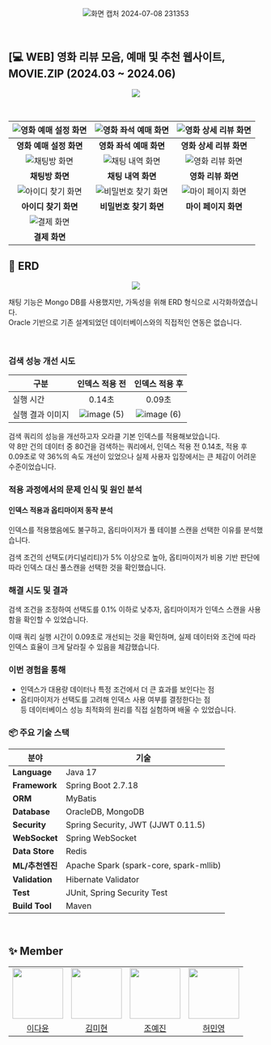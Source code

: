 
<p align="center">
  <img src="https://github.com/Munhak-Zip/Moviezip_Back/assets/110006845/e8d64401-4e07-45d5-abd1-923abf6a17d4" alt="화면 캡처 2024-07-08 231353">
</p>
<br>

## [💻 WEB] 영화 리뷰 모음, 예매 및 추천 웹사이트, MOVIE.ZIP (2024.03 ~ 2024.06)
<p align="center">
  <img src="https://github.com/Munhak-Zip/Moviezip_Back/assets/110006845/8f2ead82-be3e-4fb0-a2ec-04430d1a8cf5">
</p>
<br>

| ![영화 예매 설정 화면](https://github.com/user-attachments/assets/e3080f6e-82c9-4fe0-ab25-55e128e0a4b5) | ![영화 좌석 예매 화면](https://github.com/user-attachments/assets/2926e821-97ce-4103-b568-29c8af55967d) | ![영화 상세 리뷰 화면](https://github.com/user-attachments/assets/ee3582b9-afdf-48ba-8d2a-c5ba1b4b5641) |
| :---: | :---: | :---: |
| **영화 예매 설정 화면** | **영화 좌석 예매 화면** | **영화 상세 리뷰 화면** |
| ![채팅방 화면](https://github.com/user-attachments/assets/ccebfa2e-184d-484f-b788-2515307da38f) | ![채팅 내역 화면](https://github.com/user-attachments/assets/9e52b7b0-c7bb-4d9c-a060-97cbc7f86502) | ![영화 리뷰 화면](https://github.com/user-attachments/assets/17beb7db-72dd-44b3-a3d7-e6d1843b347f) |
| **채팅방 화면** | **채팅 내역 화면** | **영화 리뷰 화면** |
| ![아이디 찾기 화면](https://github.com/user-attachments/assets/2789237d-13d2-4b98-b357-dd4b8b28f16a) | ![비밀번호 찾기 화면](https://github.com/user-attachments/assets/395dcb43-25e9-4ff5-a900-3c3c3177f416) | ![마이 페이지 화면](https://github.com/user-attachments/assets/fa6c9663-6045-4392-866f-e8a08fd8e2b9) |
| **아이디 찾기 화면** | **비밀번호 찾기 화면** | **마이 페이지 화면** |
| ![결제 화면](https://github.com/user-attachments/assets/5f7e837b-b67b-45f9-9ba4-3e9d9f322411) |
| **결제 화면** |





## 🧱 ERD
<p align="center">
  <img src="https://github.com/user-attachments/assets/a3cc4810-ff4c-48a0-b5f1-60f983a3b757">
</p>

채팅 기능은 Mongo DB를 사용했지만, 가독성을 위해 ERD 형식으로 시각화하였습니다.<br/>
Oracle 기반으로 기존 설계되었던 데이터베이스와의 직접적인 연동은 없습니다.

<br>

### 검색 성능 개선 시도

| 구분           | 인덱스 적용 전 | 인덱스 적용 후 |
| -------------- | :-----------: | :-----------: |
| 실행 시간      |    0.14초     |    0.09초     |
| 실행 결과 이미지 | ![image (5)](https://github.com/user-attachments/assets/7119df66-3973-4420-9cab-fcbffd9fe28a)| ![image (6)](https://github.com/user-attachments/assets/ddce3e5e-6e98-406f-a1ba-9f3ef5b47ce8) |

검색 쿼리의 성능을 개선하고자 오라클 기본 인덱스를 적용해보았습니다.  
약 8만 건의 데이터 중 80건을 검색하는 쿼리에서, 인덱스 적용 전 0.14초, 적용 후 0.09초로 약 36%의 속도 개선이 있었으나 실제 사용자 입장에서는 큰 체감이 어려운 수준이었습니다.


### 적용 과정에서의 문제 인식 및 원인 분석

#### 인덱스 적용과 옵티마이저 동작 분석

인덱스를 적용했음에도 불구하고, 옵티마이저가 풀 테이블 스캔을 선택한 이유를 분석했습니다.

검색 조건의 선택도(카디널리티)가 5% 이상으로 높아, 옵티마이저가 비용 기반 판단에 따라 인덱스 대신 풀스캔을 선택한 것을 확인했습니다.

### 해결 시도 및 결과

검색 조건을 조정하여 선택도를 0.1% 이하로 낮추자, 옵티마이저가 인덱스 스캔을 사용함을 확인할 수 있었습니다.

이때 쿼리 실행 시간이 0.09초로 개선되는 것을 확인하며, 실제 데이터와 조건에 따라 인덱스 효율이 크게 달라질 수 있음을 체감했습니다.


### 이번 경험을 통해  
- 인덱스가 대용량 데이터나 특정 조건에서 더 큰 효과를 보인다는 점  
- 옵티마이저가 선택도를 고려해 인덱스 사용 여부를 결정한다는 점  
등 데이터베이스 성능 최적화의 원리를 직접 실험하며 배울 수 있었습니다.


### 📦 주요 기술 스택

| 분야                | 기술                                                        |
|---------------------|-------------------------------------------------------------|
| **Language**        | Java 17                                                     |
| **Framework**       | Spring Boot 2.7.18                                          |
| **ORM**             | MyBatis                                                |
| **Database**        | OracleDB, MongoDB                                           |
| **Security**        | Spring Security, JWT (JJWT 0.11.5)                          |
| **WebSocket**       | Spring WebSocket                                            |
| **Data Store**      | Redis                                                       |                 |
| **ML/추천엔진**     | Apache Spark (spark-core, spark-mllib)                      |
| **Validation**      | Hibernate Validator                                         |
| **Test**            | JUnit, Spring Security Test                                 |
| **Build Tool**      | Maven                                                       |

<br>

## ✨ Member
<div align="center">
  <table>
    <tr>
      <td align="center"><img src="https://avatars.githubusercontent.com/ldayun" width="100" height="100" /></td>
      <td align="center"><img src="https://avatars.githubusercontent.com/somflower" width="100" height="100" /></td>
      <td align="center"><img src="https://avatars.githubusercontent.com/yjin-jo" width="100" height="100" /></td>
      <td align="center"><img src="https://avatars.githubusercontent.com/MinCodeHub" width="100" height="100" /></td>
    </tr>
    <tr>
      <td align="center"><a href="https://github.com/ldayun">이다윤</a></td>
      <td align="center"><a href="https://github.com/somflower">김미현</a></td>
      <td align="center"><a href="https://github.com/yjin-jo">조예진</a></td>
      <td align="center"><a href="https://github.com/MinCodeHub">허민영</a></td>
    </tr>
  </table>
</div>

